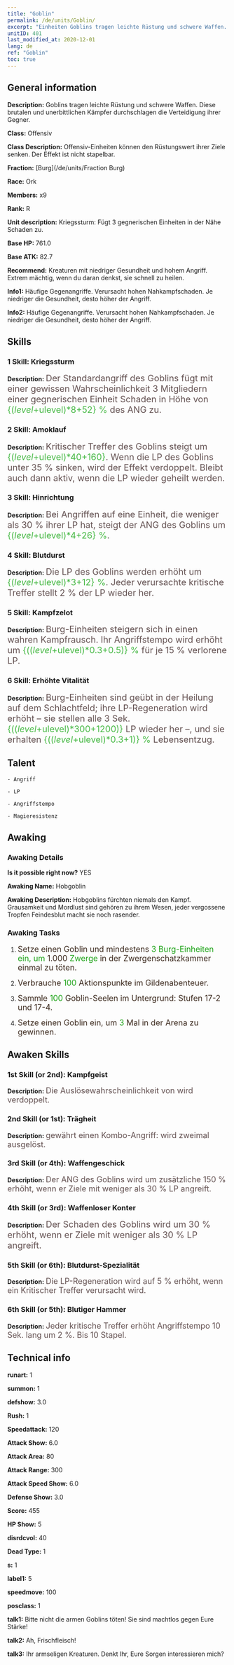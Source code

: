 ```yaml
---
title: "Goblin"
permalink: /de/units/Goblin/
excerpt: "Einheiten Goblins tragen leichte Rüstung und schwere Waffen. Diese brutalen und unerbittlichen Kämpfer durchschlagen die Verteidigung ihrer Gegner."
unitID: 401
last_modified_at: 2020-12-01
lang: de
ref: "Goblin"
toc: true
---
```

## General information
 **Description:** Goblins tragen leichte Rüstung und schwere Waffen. Diese brutalen und unerbittlichen Kämpfer durchschlagen die Verteidigung ihrer Gegner.

 **Class:** Offensiv

 **Class Description:** Offensiv-Einheiten können den Rüstungswert ihrer Ziele senken. Der Effekt ist nicht stapelbar.

 **Fraction:** [Burg](/de/units/Fraction Burg)

 **Race:** Ork

 **Members:** x9

 **Rank:** R

 **Unit description:** Kriegssturm: Fügt 3 gegnerischen Einheiten in der Nähe Schaden zu.

 **Base HP:** 761.0

 **Base ATK:** 82.7

 **Recommend:** Kreaturen mit niedriger Gesundheit und hohem Angriff. Extrem mächtig, wenn du daran denkst, sie schnell zu heilen.

 **Info1:** Häufige Gegenangriffe. Verursacht hohen Nahkampfschaden. Je niedriger die Gesundheit, desto höher der Angriff.

 **Info2:** Häufige Gegenangriffe. Verursacht hohen Nahkampfschaden. Je niedriger die Gesundheit, desto höher der Angriff.

## Skills
### 1 Skill: Kriegssturm
 **Description:** <span style="color: #645252;font-size:20px">Der Standardangriff des Goblins fügt mit einer gewissen Wahrscheinlichkeit 3 Mitgliedern einer gegnerischen Einheit Schaden in Höhe von </span><span style="color: black"><span style="color: #48b946;font-size:20px">{($level+$ulevel)*8+52} %</span><span style="color: black"><span style="color: #645252;font-size:20px"> des ANG zu.</span><span style="color: black">

### 2 Skill: Amoklauf
 **Description:** <span style="color: #645252;font-size:20px">Kritischer Treffer des Goblins steigt um </span><span style="color: black"><span style="color: #48b946;font-size:20px">{($level+$ulevel)*40+160}</span><span style="color: black"><span style="color: #645252;font-size:20px">. Wenn die LP des Goblins unter 35 % sinken, wird der Effekt verdoppelt. Bleibt auch dann aktiv, wenn die LP wieder geheilt werden.</span><span style="color: black">

### 3 Skill: Hinrichtung
 **Description:** <span style="color: #645252;font-size:20px">Bei Angriffen auf eine Einheit, die weniger als 30 % ihrer LP hat, steigt der ANG des Goblins um </span><span style="color: black"><span style="color: #48b946;font-size:20px">{($level+$ulevel)*4+26} %</span><span style="color: black"><span style="color: #645252;font-size:20px">.</span><span style="color: black">

### 4 Skill: Blutdurst
 **Description:** <span style="color: #645252;font-size:20px">Die LP des Goblins werden erhöht um </span><span style="color: black"><span style="color: #48b946;font-size:20px">{($level+$ulevel)*3+12} %</span><span style="color: black"><span style="color: #645252;font-size:20px">. Jeder verursachte kritische Treffer stellt 2 % der LP wieder her.</span><span style="color: black">

### 5 Skill: Kampfzelot
 **Description:** <span style="color: #645252;font-size:20px">Burg-Einheiten steigern sich in einen wahren Kampfrausch. Ihr Angriffstempo wird erhöht um </span><span style="color: black"><span style="color: #48b946;font-size:20px">{(($level+$ulevel)*0.3+0.5)} %</span><span style="color: black"><span style="color: #645252;font-size:20px"> für je 15 % verlorene LP.</span><span style="color: black">

### 6 Skill: Erhöhte Vitalität
 **Description:** <span style="color: #645252;font-size:20px">Burg-Einheiten sind geübt in der Heilung auf dem Schlachtfeld; ihre LP-Regeneration wird erhöht – sie stellen alle 3 Sek. </span><span style="color: black"><span style="color: #48b946;font-size:20px">{(($level+$ulevel)*300+1200)}</span><span style="color: black"><span style="color: #645252;font-size:20px"> LP wieder her –, und sie erhalten </span><span style="color: black"><span style="color: #48b946;font-size:20px">{(($level+$ulevel)*0.3+1)} %</span><span style="color: black"><span style="color: #645252;font-size:20px"> Lebensentzug.</span><span style="color: black">

## Talent

    - Angriff

    - LP

    - Angriffstempo

    - Magieresistenz

## Awaking
### Awaking Details
 **Is it possible right now?** YES

 **Awaking Name:** Hobgoblin

 **Awaking Description:** Hobgoblins fürchten niemals den Kampf. Grausamkeit und Mordlust sind gehören zu ihrem Wesen, jeder vergossene Tropfen Feindesblut macht sie noch rasender.

### Awaking Tasks
 1. <span style="color: #3c2a1e;font-size:18px">Setze einen Goblin und mindestens </span><span style="color: #1ca216;font-size:18px">3 Burg-Einheiten ein, um </span><span style="color: #3c2a1e;font-size:18px">1.000</span><span style="color: #1ca216;font-size:18px"> Zwerge</span><span style="color: #3c2a1e;font-size:18px"> in der Zwergenschatzkammer einmal zu töten.</span>

 2. <span style="color: #3c2a1e;font-size:18px">Verbrauche </span><span style="color: #1ca216;font-size:18px">100</span><span style="color: #3c2a1e;font-size:18px"> Aktionspunkte im Gildenabenteuer.</span>

 3. <span style="color: #3c2a1e;font-size:18px">Sammle </span><span style="color: #1ca216;font-size:18px">100</span><span style="color: #3c2a1e;font-size:18px"> Goblin-Seelen im Untergrund: Stufen 17-2 und 17-4.</span>

 4. <span style="color: #3c2a1e;font-size:18px">Setze einen Goblin ein, um </span><span style="color: #1ca216;font-size:18px">3</span><span style="color: #3c2a1e;font-size:18px"> Mal in der Arena zu gewinnen.</span>

## Awaken Skills

### 1st Skill (or 2nd): Kampfgeist
 **Description:** <span style="color: #48b946;font-size:18px"><Kriegssturm> </span><span style="color: #645252;font-size:18px">Die Auslösewahrscheinlichkeit von <Kriegssturm> wird verdoppelt.</span>

### 2nd Skill (or 1st): Trägheit
 **Description:** <span style="color: #48b946;font-size:18px"><Kriegssturm> </span><span style="color: #645252;font-size:18px"><Kriegssturm> gewährt einen Kombo-Angriff: <Kriegssturm> wird zweimal ausgelöst.</span>

### 3rd Skill (or 4th): Waffengeschick
 **Description:** <span style="color: #48b946;font-size:18px"><Hinrichtung></span><span style="color: #645252;font-size:18px">Der ANG des Goblins wird um zusätzliche 150 % erhöht, wenn er Ziele mit weniger als 30 % LP angreift.</span>

### 4th Skill (or 3rd): Waffenloser Konter
 **Description:** <span style="color: #48b946;font-size:18px"><Hinrichtung></span><span style="color: #645252;font-size:20px">Der Schaden des Goblins wird um 30 % erhöht, wenn er Ziele mit weniger als 30 % LP angreift.</span>

### 5th Skill (or 6th): Blutdurst-Spezialität
 **Description:** <span style="color: #48b946;font-size:18px"><Blutdurst></span><span style="color: #645252;font-size:18px">Die LP-Regeneration wird auf 5 % erhöht, wenn ein Kritischer Treffer verursacht wird.</span>

### 6th Skill (or 5th): Blutiger Hammer
 **Description:** <span style="color: #48b946;font-size:18px"><Blutdurst></span><span style="color: #645252;font-size:18px">Jeder kritische Treffer erhöht Angriffstempo 10 Sek. lang um 2 %. Bis 10 Stapel.</span>

## Technical info
 **runart:** 1

 **summon:** 1

 **defshow:** 3.0

 **Rush:** 1

 **Speedattack:** 120

 **Attack Show:** 6.0

 **Attack Area:** 80

 **Attack Range:** 300

 **Attack Speed Show:** 6.0

 **Defense Show:** 3.0

 **Score:** 455

 **HP Show:** 5

 **disrdcvol:** 40

 **Dead Type:** 1

 **s:** 1

 **label1:** 5

 **speedmove:** 100

 **posclass:** 1

 **talk1:** Bitte nicht die armen Goblins töten! Sie sind machtlos gegen Eure Stärke!

 **talk2:** Ah, Frischfleisch!

 **talk3:** Ihr armseligen Kreaturen. Denkt Ihr, Eure Sorgen interessieren mich?

